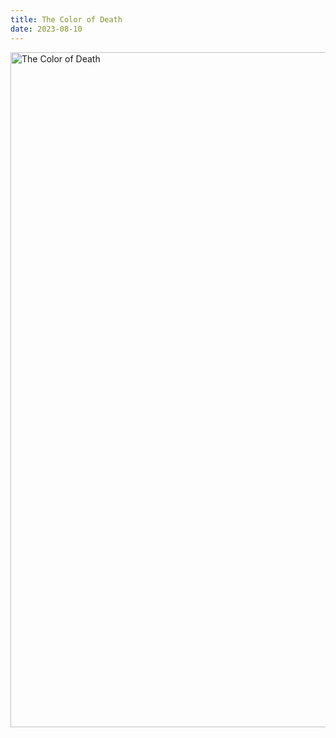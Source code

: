 ```yaml
---
title: The Color of Death
date: 2023-08-10
---
```


<img src="/images/drawing-011.webp" alt="The Color of Death" width="1080" height="1080" />
